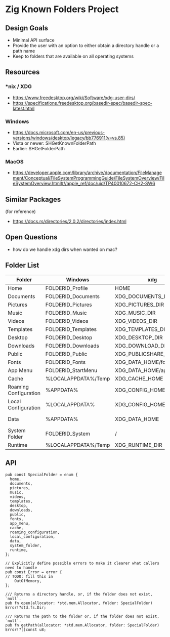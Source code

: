 # Zig Known Folders Project

## Design Goals

- Minimal API surface
- Provide the user with an option to either obtain a directory handle or a path name
- Keep to folders that are available on all operating systems

## Resources

### *nix / XDG
- https://www.freedesktop.org/wiki/Software/xdg-user-dirs/
- https://specifications.freedesktop.org/basedir-spec/basedir-spec-latest.html

### Windows
- https://docs.microsoft.com/en-us/previous-versions/windows/desktop/legacy/bb776911(v=vs.85)
- Vista or newer: SHGetKnownFolderPath
- Earlier: SHGetFolderPath

### MacOS
- https://developer.apple.com/library/archive/documentation/FileManagement/Conceptual/FileSystemProgrammingGuide/FileSystemOverview/FileSystemOverview.html#//apple_ref/doc/uid/TP40010672-CH2-SW6

## Similar Packages
(for reference)

- https://docs.rs/directories/2.0.2/directories/index.html

## Open Questions
- how do we handle xdg dirs when wanted on mac?

## Folder List

| Folder                | Windows                  | xdg                        | MacOS |
|-----------------------|--------------------------|----------------------------|-----------|
| Home                  | FOLDERID_Profile         | HOME                       | HOME |
| Documents             | FOLDERID_Documents       | XDG_DOCUMENTS_DIR          | HOME/Documents |
| Pictures              | FOLDERID_Pictures        | XDG_PICTURES_DIR           | HOME/Pictures |
| Music                 | FOLDERID_Music           | XDG_MUSIC_DIR              | HOME/Music |
| Videos                | FOLDERID_Videos          | XDG_VIDEOS_DIR             | HOME/Movies |
| Templates             | FOLDERID_Templates       | XDG_TEMPLATES_DIR          | (N/A) |
| Desktop               | FOLDERID_Desktop         | XDG_DESKTOP_DIR            | HOME/Desktop |
| Downloads             | FOLDERID_Downloads       | XDG_DOWNLOAD_DIR           | HOME/Downloads |
| Public                | FOLDERID_Public          | XDG_PUBLICSHARE_DIR        | HOME/Public |
| Fonts                 | FOLDERID_Fonts           | XDG_DATA_HOME/fonts        | HOME/Library/Fonts |
| App Menu              | FOLDERID_StartMenu       | XDG_DATA_HOME/applications | HOME/Applications |
| Cache                 | %LOCALAPPDATA%/Temp      | XDG_CACHE_HOME             | HOME/Library/Caches |
| Roaming Configuration | %APPDATA%	           | XDG_CONFIG_HOME            | HOME/Library/Preferences |
| Local Configuration   | %LOCALAPPDATA%           | XDG_CONFIG_HOME            | HOME/Library/Application Support |
| Data                  | %APPDATA%                | XDG_DATA_HOME              | HOME/Library/Application Support | 
| System Folder         | FOLDERID_System          | /                          | / |
| Runtime               | %LOCALAPPDATA%/Temp      | XDG_RUNTIME_DIR            | ? |

## API
```zig
pub const SpecialFolder = enum {
  home,
  documents,
  pictures,
  music,
  videos,
  templates,
  desktop,
  downloads,
  public,
  fonts,
  app_menu,
  cache,
  roaming_configuration,
  local_configuration,
  data,
  system_folder,
  runtime,
};

// Explicitly define possible errors to make it clearer what callers need to handle
pub const Error = error {
// TODO: fill this in
	OutOfMemory,
};

/// Returns a directory handle, or, if the folder does not exist, `null`.
pub fn open(allocator: *std.mem.Allocator, folder: SpecialFolder) Error!?std.fs.Dir;

/// Returns the path to the folder or, if the folder does not exist, `null`.
pub fn getPath(allocator: *std.mem.Allocator, folder: SpecialFolder) Error!?[]const u8;
```
